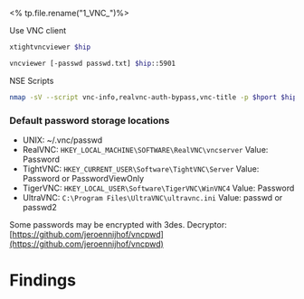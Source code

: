 <% tp.file.rename("1_VNC_")%>

Use VNC client
```bash
xtightvncviewer $hip
```

```bash
vncviewer [-passwd passwd.txt] $hip::5901
```

NSE Scripts
```bash
nmap -sV --script vnc-info,realvnc-auth-bypass,vnc-title -p $hport $hip
```


### Default password storage locations
- UNIX: ~/.vnc/passwd
- RealVNC: `HKEY_LOCAL_MACHINE\SOFTWARE\RealVNC\vncserver` Value: Password
- TightVNC: `HKEY_CURRENT_USER\Software\TightVNC\Server` Value: Password or PasswordViewOnly
- TigerVNC: `HKEY_LOCAL_USER\Software\TigerVNC\WinVNC4` Value: Password
- UltraVNC: `C:\Program Files\UltraVNC\ultravnc.ini` Value: passwd or passwd2

Some passwords may be encrypted with 3des. Decryptor:  [https://github.com/jeroennijhof/vncpwd](https://github.com/jeroennijhof/vncpwd)


# Findings
